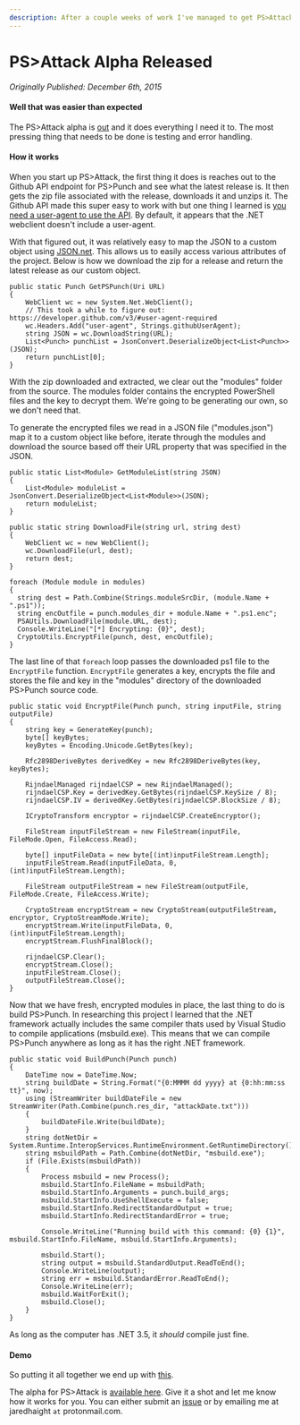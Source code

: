 ```yaml
---
description: After a couple weeks of work I've managed to get PS>Attack in a working state.
---
```


# PS&gt;Attack Alpha Released

_Originally Published: December 6th, 2015_

#### Well that was easier than expected <a id="well-that-was-easier-than-expected"></a>

The PS&gt;Attack alpha is [out](https://github.com/jaredhaight/psattack/releases) and it does everything I need it to. The most pressing thing that needs to be done is testing and error handling.

#### How it works <a id="how-it-works"></a>

When you start up PS&gt;Attack, the first thing it does is reaches out to the Github API endpoint for PS&gt;Punch and see what the latest release is. It then gets the zip file associated with the release, downloads it and unzips it. The Github API made this super easy to work with but one thing I learned is [you need a user-agent to use the API](https://developer.github.com/v3/#user-agent-required). By default, it appears that the .NET webclient doesn't include a user-agent.

With that figured out, it was relatively easy to map the JSON to a custom object using [JSON.net](http://www.newtonsoft.com/json). This allows us to easily access various attributes of the project. Below is how we download the zip for a release and return the latest release as our custom object.

```text
public static Punch GetPSPunch(Uri URL)
{
    WebClient wc = new System.Net.WebClient();
    // This took a while to figure out: https://developer.github.com/v3/#user-agent-required
    wc.Headers.Add("user-agent", Strings.githubUserAgent);
    string JSON = wc.DownloadString(URL);
    List<Punch> punchList = JsonConvert.DeserializeObject<List<Punch>>(JSON);
    return punchList[0];
}
```

With the zip downloaded and extracted, we clear out the "modules" folder from the source. The modules folder contains the encrypted PowerShell files and the key to decrypt them. We're going to be generating our own, so we don't need that.

To generate the encrypted files we read in a JSON file \("modules.json"\) map it to a custom object like before, iterate through the modules and download the source based off their URL property that was specified in the JSON.

```text
public static List<Module> GetModuleList(string JSON)
{
    List<Module> moduleList = JsonConvert.DeserializeObject<List<Module>>(JSON);
    return moduleList;
}

public static string DownloadFile(string url, string dest)
{
    WebClient wc = new WebClient();
    wc.DownloadFile(url, dest);
    return dest;
}

foreach (Module module in modules)
{
  string dest = Path.Combine(Strings.moduleSrcDir, (module.Name + ".ps1"));
  string encOutfile = punch.modules_dir + module.Name + ".ps1.enc";
  PSAUtils.DownloadFile(module.URL, dest);
  Console.WriteLine("[*] Encrypting: {0}", dest);
  CryptoUtils.EncryptFile(punch, dest, encOutfile);
}
```

The last line of that `foreach` loop passes the downloaded ps1 file to the `EncryptFile` function. `EncryptFile` generates a key, encrypts the file and stores the file and key in the "modules" directory of the downloaded PS&gt;Punch source code.

```text
public static void EncryptFile(Punch punch, string inputFile, string outputFile)
{
    string key = GenerateKey(punch);
    byte[] keyBytes;
    keyBytes = Encoding.Unicode.GetBytes(key);

    Rfc2898DeriveBytes derivedKey = new Rfc2898DeriveBytes(key, keyBytes);

    RijndaelManaged rijndaelCSP = new RijndaelManaged();
    rijndaelCSP.Key = derivedKey.GetBytes(rijndaelCSP.KeySize / 8);
    rijndaelCSP.IV = derivedKey.GetBytes(rijndaelCSP.BlockSize / 8);

    ICryptoTransform encryptor = rijndaelCSP.CreateEncryptor();

    FileStream inputFileStream = new FileStream(inputFile, FileMode.Open, FileAccess.Read);

    byte[] inputFileData = new byte[(int)inputFileStream.Length];
    inputFileStream.Read(inputFileData, 0, (int)inputFileStream.Length);

    FileStream outputFileStream = new FileStream(outputFile, FileMode.Create, FileAccess.Write);

    CryptoStream encryptStream = new CryptoStream(outputFileStream, encryptor, CryptoStreamMode.Write);
    encryptStream.Write(inputFileData, 0, (int)inputFileStream.Length);
    encryptStream.FlushFinalBlock();

    rijndaelCSP.Clear();
    encryptStream.Close();
    inputFileStream.Close();
    outputFileStream.Close();
}
```

Now that we have fresh, encrypted modules in place, the last thing to do is build PS&gt;Punch. In researching this project I learned that the .NET framework actually includes the same compiler thats used by Visual Studio to compile applications \(msbuild.exe\). This means that we can compile PS&gt;Punch anywhere as long as it has the right .NET framework.

```text
public static void BuildPunch(Punch punch)
{
    DateTime now = DateTime.Now;
    string buildDate = String.Format("{0:MMMM dd yyyy} at {0:hh:mm:ss tt}", now);
    using (StreamWriter buildDateFile = new StreamWriter(Path.Combine(punch.res_dir, "attackDate.txt")))
    {
        buildDateFile.Write(buildDate);
    }
    string dotNetDir = System.Runtime.InteropServices.RuntimeEnvironment.GetRuntimeDirectory();
    string msbuildPath = Path.Combine(dotNetDir, "msbuild.exe");
    if (File.Exists(msbuildPath))
    {
        Process msbuild = new Process();
        msbuild.StartInfo.FileName = msbuildPath;
        msbuild.StartInfo.Arguments = punch.build_args;
        msbuild.StartInfo.UseShellExecute = false;
        msbuild.StartInfo.RedirectStandardOutput = true;
        msbuild.StartInfo.RedirectStandardError = true;

        Console.WriteLine("Running build with this command: {0} {1}", msbuild.StartInfo.FileName, msbuild.StartInfo.Arguments);

        msbuild.Start();
        string output = msbuild.StandardOutput.ReadToEnd();
        Console.WriteLine(output);
        string err = msbuild.StandardError.ReadToEnd();
        Console.WriteLine(err);
        msbuild.WaitForExit();
        msbuild.Close();
    }
}
```

As long as the computer has .NET 3.5, it _should_ compile just fine.

#### Demo <a id="demo"></a>

So putting it all together we end up with [this](https://www.youtube.com/watch?v=i-RvUahn4ls).

The alpha for PS&gt;Attack is [available here](https://github.com/jaredhaight/psattack/releases). Give it a shot and let me know how it works for you. You can either submit an [issue](https://github.com/jaredhaight/psattack/issues) or by emailing me at jaredhaight `at` protonmail.com.


